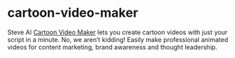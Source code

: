 # cartoon-video-maker
Steve AI <a href="https://www.steve.ai/cartoon-video-maker">Cartoon Video Maker</a> lets you create cartoon videos with just your script in a minute. No, we aren’t kidding! Easily make professional animated videos for content marketing, brand awareness and thought leadership.
